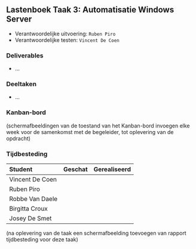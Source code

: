 ## Lastenboek Taak 3: Automatisatie Windows Server

* Verantwoordelijke uitvoering: `Ruben Piro`
* Verantwoordelijke testen: `Vincent De Coen`

### Deliverables

* ...

### Deeltaken

* ...

### Kanban-bord

(schermafbeeldingen van de toestand van het Kanban-bord invoegen elke week voor de samenkomst met de begeleider, tot oplevering van de opdracht)

### Tijdbesteding

| Student  | Geschat | Gerealiseerd |
| :---     |    ---: |         ---: |
| Vincent De Coen |         |              |
| Ruben Piro |          |              |
| Robbe Van Daele |          |              |
| Birgitta Croux |         |              |
| Josey De Smet|         |              |

(na oplevering van de taak een schermafbeelding toevoegen van rapport tijdbesteding voor deze taak)
